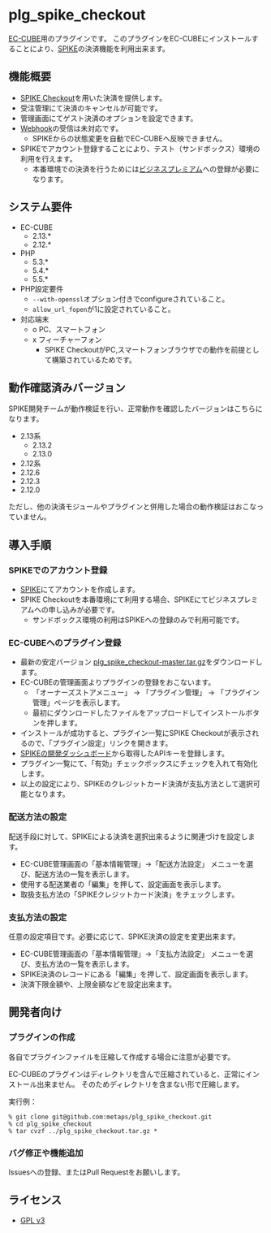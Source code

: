 plg_spike_checkout
====

[EC-CUBE](http://www.ec-cube.net)用のプラグインです。
このプラグインをEC-CUBEにインストールすることにより、[SPIKE](https://spike.cc)の決済機能を利用出来ます。


## 機能概要

- [SPIKE Checkout](https://spike.cc/dashboard/developer/docs/references#a1)を用いた決済を提供します。
- 受注管理にて決済のキャンセルが可能です。
- 管理画面にてゲスト決済のオプションを設定できます。
- [Webhook](https://spike.cc/dashboard/developer/docs/references#a4)の受信は未対応です。
  - SPIKEからの状態変更を自動でEC-CUBEへ反映できません。
- SPIKEでアカウント登録することにより、テスト（サンドボックス）環境の利用を行えます。
  - 本番環境での決済を行うためには[ビジネスプレミアム](https://spike.cc/#pricing)への登録が必要になります。


## システム要件

- EC-CUBE
  - 2.13.*
  - 2.12.*
- PHP
  - 5.3.*
  - 5.4.*
  - 5.5.*
- PHP設定要件
  - `--with-openssl`オプション付きでconfigureされていること。
  - `allow_url_fopen`が1に設定されていること。
- 対応端末
  - o PC、スマートフォン
  - x フィーチャーフォン
    - SPIKE CheckoutがPC,スマートフォンブラウザでの動作を前提として構築されているためです。


## 動作確認済みバージョン

SPIKE開発チームが動作検証を行い、正常動作を確認したバージョンはこちらになります。

- 2.13系
  - 2.13.2
  - 2.13.0
- 2.12系
 - 2.12.6
 - 2.12.3
 - 2.12.0


ただし、他の決済モジュールやプラグインと併用した場合の動作検証はおこなっていません。


## 導入手順

### SPIKEでのアカウント登録

- [SPIKE](https://spike.cc/)にてアカウントを作成します。
- SPIKE Checkoutを本番環境にて利用する場合、SPIKEにてビジネスプレミアムへの申し込みが必要です。
  - サンドボックス環境の利用はSPIKEへの登録のみで利用可能です。

### EC-CUBEへのプラグイン登録

- 最新の安定バージョン [plg_spike_checkout-master.tar.gz](https://download.spike.cc/ec-cube/plg_spike_checkout-master.tar.gz)をダウンロードします。
- EC-CUBEの管理画面よりプラグインの登録をおこないます。
  - 「オーナーズストアメニュー」 → 「プラグイン管理」 → 「プラグイン管理」ページを表示します。
  -  最初にダウンロードしたファイルをアップロードしてインストールボタンを押します。
- インストールが成功すると、プラグイン一覧にSPIKE Checkoutが表示されるので、「プラグイン設定」リンクを開きます。
- [SPIKEの開発ダッシュボード](https://spike.cc/dashboard/developer/api)から取得したAPIキーを登録します。
- プラグイン一覧にて、「有効」チェックボックスにチェックを入れて有効化します。
- 以上の設定により、SPIKEのクレジットカード決済が支払方法として選択可能となります。

### 配送方法の設定

配送手段に対して、SPIKEによる決済を選択出来るように関連づけを設定します。

- EC-CUBE管理画面の「基本情報管理」→「配送方法設定」 メニューを選び、配送方法の一覧を表示します。
- 使用する配送業者の「編集」を押して、設定画面を表示します。
- 取扱支払方法の「SPIKEクレジットカード決済」をチェックします。


### 支払方法の設定

任意の設定項目です。必要に応じて、SPIKE決済の設定を変更出来ます。

- EC-CUBE管理画面の「基本情報管理」→「支払方法設定」 メニューを選び、支払方法の一覧を表示します。
- SPIKE決済のレコードにある「編集」を押して、設定画面を表示します。
- 決済下限金額や、上限金額などを設定出来ます。


## 開発者向け

### プラグインの作成

各自でプラグインファイルを圧縮して作成する場合に注意が必要です。

EC-CUBEのプラグインはディレクトリを含んで圧縮されていると、正常にインストール出来ません。
そのためディレクトリを含まない形で圧縮します。


実行例：
```
% git clone git@github.com:metaps/plg_spike_checkout.git
% cd plg_spike_checkout
% tar cvzf ../plg_spike_checkout.tar.gz *
```


### バグ修正や機能追加

Issuesへの登録、またはPull Requestをお願いします。


## ライセンス

- [GPL v3](http://www.gnu.org/licenses/gpl.html)
